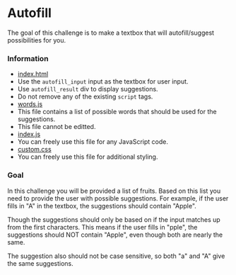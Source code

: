﻿# Autofill
The goal of this challenge is to make a textbox that will autofill/suggest possibilities for you. 

### Information
- [index.html](./wwwroot/index.html)
 - Use the `autofill_input` input as the textbox for user input.
 - Use `autofill_result` div to display suggestions.
 - Do not remove any of the existing `script` tags.
- [words.js](./wwwroot/words.js)
 - This file contains a list of possible words that should be used for the suggestions.
 - This file cannot be editted.
- [index.js](./wwwroot/index.js)
 - You can freely use this file for any JavaScript code.
- [custom.css](./wwwroot/custom.css)
 - You can freely use this file for additional styling.

### Goal
In this challenge you will be provided a list of fruits. 
Based on this list you need to provide the user with possible suggestions.
For example, if the user fills in "A" in the textbox, the suggestions should contain "Apple".

Though the suggestions should only be based on if the input matches up from the first characters.
This means if the user fills in "pple", the suggestions should NOT contain "Apple", even though both are nearly the same.

The suggestion also should not be case sensitive, so both "a" and "A" give the same suggestions.
